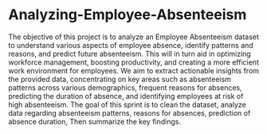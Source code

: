 # Analyzing-Employee-Absenteeism
The objective of this project is to analyze an Employee Absenteeism dataset to understand various aspects of employee absence, identify patterns and reasons, and predict future absenteeism. This will in turn aid in optimizing workforce management, boosting productivity, and creating a more efficient work environment for employees.
We aim to extract actionable insights from the provided data, concentrating on key areas such as absenteeism patterns across various demographics, frequent reasons for absences, predicting the duration of absence, and identifying employees at risk of high absenteeism.
The goal of this sprint is to clean the dataset, analyze data regarding absenteeism patterns, reasons for absences, prediction of absence duration, Then summarize the key findings.
